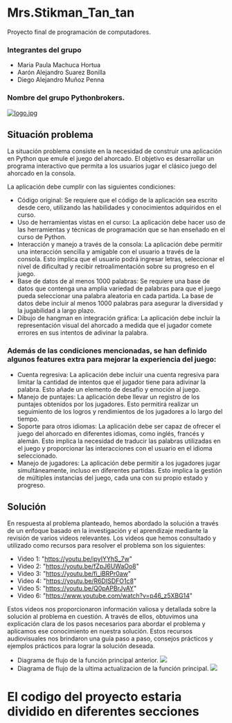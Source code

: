 # Mrs.Stikman_Tan_tan
Proyecto final de programación de computadores.
 ### Integrantes del grupo ###
 - Maria Paula Machuca Hortua
 - Aarón Alejandro Suarez Bonilla
 - Diego Alejandro Muñoz Penna
 ### Nombre del grupo Pythonbrokers. ###
 [![logo.jpg](https://i.postimg.cc/HL4kxVwv/logo.jpg)](https://postimg.cc/4Kyg24Fp)

## Situación problema
La situación problema consiste en la necesidad de construir una aplicación en Python que emule el juego del ahorcado. El objetivo es desarrollar un programa interactivo que permita a los usuarios jugar el clásico juego del ahorcado en la consola.

La aplicación debe cumplir con las siguientes condiciones:

- Código original: Se requiere que el código de la aplicación sea escrito desde cero, utilizando las habilidades y conocimientos adquiridos en el curso.
- Uso de herramientas vistas en el curso: La aplicación debe hacer uso de las herramientas y técnicas de programación que se han enseñado en el curso de Python.
- Interacción y manejo a través de la consola: La aplicación debe permitir una interacción sencilla y amigable con el usuario a través de la consola. Esto implica que el usuario podrá ingresar letras, seleccionar el nivel de dificultad y recibir retroalimentación sobre su progreso en el juego.
- Base de datos de al menos 1000 palabras: Se requiere una base de datos que contenga una amplia variedad de palabras para que el juego pueda seleccionar una palabra aleatoria en cada partida. La base de datos debe incluir al menos 1000 palabras para asegurar la diversidad y la jugabilidad a largo plazo.
- Dibujo de hangman en integración gráfica: La aplicación debe incluir la representación visual del ahorcado a medida que el jugador comete errores en sus intentos de adivinar la palabra. 
### Además de las condiciones mencionadas, se han definido algunos features extra para mejorar la experiencia del juego:
- Cuenta regresiva: La aplicación debe incluir una cuenta regresiva para limitar la cantidad de intentos que el jugador tiene para adivinar la palabra. Esto añade un elemento de desafío y emoción al juego.
- Manejo de puntajes: La aplicación debe llevar un registro de los puntajes obtenidos por los jugadores. Esto permitirá realizar un seguimiento de los logros y rendimientos de los jugadores a lo largo del tiempo.
- Soporte para otros idiomas: La aplicación debe ser capaz de ofrecer el juego del ahorcado en diferentes idiomas, como inglés, francés y alemán. Esto implica la necesidad de traducir las palabras utilizadas en el juego y proporcionar las interacciones con el usuario en el idioma seleccionado.
- Manejo de jugadores: La aplicación debe permitir a los jugadores jugar simultáneamente, incluso en diferentes partidas. Esto implica la gestión de múltiples instancias del juego, cada una con su propio estado y progreso.

## Solución 
En respuesta al problema planteado, hemos abordado la solución a través de un enfoque basado en la investigación y el aprendizaje mediante la revisión de varios videos relevantes. Los videos que hemos consultado y utilizado como recursos para resolver el problema son los siguientes:

- Video 1: "https://youtu.be/ipyIYYhS_7w"
- Video 2: "https://youtu.be/fZpJ6UWaOo8"
- Video 3: "https://youtu.be/fi_iBRPr0aw"
- Video 4: "https://youtu.be/R6DISDFO1c8"
- Video 5: "https://youtu.be/Q0pAPBrJyAY"
- Video 6: "https://www.youtube.com/watch?v=p46_z5XBG14"

Estos videos nos proporcionaron información valiosa y detallada sobre la solución al problema en cuestión. A través de ellos, obtuvimos una explicación clara de los pasos necesarios para abordar el problema y aplicamos ese conocimiento en nuestra solución. Estos recursos audiovisuales nos brindaron una guía paso a paso, consejos prácticos y ejemplos prácticos para lograr la solución deseada.

- Diagrama de flujo de la función principal anterior.
[![](https://mermaid.ink/img/pako:eNp1Vctu2zAQ_BVCpxZIgJx9KJDETdLCRZM4zUXKYUOtZSIUqfLhxnH8Vf2E_lh3SdmWY9gXG9LO7OzskF4V0tZYjIqZtn_kHFwQD-PKCPqcl-dz6yTU9kmcnn55v4pGqn9_jeicol8d6HdxUU5RaA0tCBAaxIxrrBG_IwrUqkERDQgqhWdHJRohWKfgKXe4YF5xWY7RdxG98CisjDokqg0INTaqBiGJNprcgVT0FJeJYkwUM2VUaz1DJZhAkFrUKJQJaAI9R5O0LID6P2tkPEO_lpMjAFIDugWJBgyjbXCH8KtBZ9QiKGw7SxxKKtDJN3H96XgHYm5haR25d_Y5U96UE_Yzj-K3jhKOHpEEt3WGHXFagGtiy4RcMzAuW9kL_VbqiI3Nu-ptGi5rZl3LXgsf1EtLspgcP5ITbiO-5_1eTvZ592IAtVooQ5I1snncaOAqm5pe9FwvJb2UDhPFxmgBUjlqz9gFOjVTElIq-AW6JEyL6CPV255owqkEGSJo9cbVA1eWQwUONrEwERcH2_2x8rumScFgx-gDMtpYg-tcb7gvvVT4xueBLAw0-xZCrFT0s98EZVkqqS1bLxxK6xzyUoGynu3aW-eTSOjb1VTx01yhTOPQ0wkVnU2Neh9InFANjZ_XkU6jD4mR-6jaronrLtlEDA3sKOEwQjsra17VLUHvS6-MTVZm_P7OsvLs6YbrMJk00T1xTXmkfplk5B0_qsyUvh7KwRw8xKE0OkLDSbc3zU4xi1Qt3VltHh5l4E0w_688ReesRJIMtAbPG-NARJOOK-yFPqdnTtnhZigj5BuRwD10l4-O0-XhGV2SPrwA-gp6nAwlJY_9Wo8b_2GlB1cqOffARJV5pK_X8hpMH3Zn245vY56zcXRMqeUr1Sy553YyuxftbaszDsobH0xKtSPtRymLk6JFukRUTf8mK76dqyLMscWqGNHPGtxLVVRmTXUQg50ujSxGwUU8KWJXQ8CxAuYqRjPQHtf_AcXQUxg?type=png)](https://mermaid.live/edit#pako:eNp1Vctu2zAQ_BVCpxZIgJx9KJDETdLCRZM4zUXKYUOtZSIUqfLhxnH8Vf2E_lh3SdmWY9gXG9LO7OzskF4V0tZYjIqZtn_kHFwQD-PKCPqcl-dz6yTU9kmcnn55v4pGqn9_jeicol8d6HdxUU5RaA0tCBAaxIxrrBG_IwrUqkERDQgqhWdHJRohWKfgKXe4YF5xWY7RdxG98CisjDokqg0INTaqBiGJNprcgVT0FJeJYkwUM2VUaz1DJZhAkFrUKJQJaAI9R5O0LID6P2tkPEO_lpMjAFIDugWJBgyjbXCH8KtBZ9QiKGw7SxxKKtDJN3H96XgHYm5haR25d_Y5U96UE_Yzj-K3jhKOHpEEt3WGHXFagGtiy4RcMzAuW9kL_VbqiI3Nu-ptGi5rZl3LXgsf1EtLspgcP5ITbiO-5_1eTvZ592IAtVooQ5I1snncaOAqm5pe9FwvJb2UDhPFxmgBUjlqz9gFOjVTElIq-AW6JEyL6CPV255owqkEGSJo9cbVA1eWQwUONrEwERcH2_2x8rumScFgx-gDMtpYg-tcb7gvvVT4xueBLAw0-xZCrFT0s98EZVkqqS1bLxxK6xzyUoGynu3aW-eTSOjb1VTx01yhTOPQ0wkVnU2Neh9InFANjZ_XkU6jD4mR-6jaronrLtlEDA3sKOEwQjsra17VLUHvS6-MTVZm_P7OsvLs6YbrMJk00T1xTXmkfplk5B0_qsyUvh7KwRw8xKE0OkLDSbc3zU4xi1Qt3VltHh5l4E0w_688ReesRJIMtAbPG-NARJOOK-yFPqdnTtnhZigj5BuRwD10l4-O0-XhGV2SPrwA-gp6nAwlJY_9Wo8b_2GlB1cqOffARJV5pK_X8hpMH3Zn245vY56zcXRMqeUr1Sy553YyuxftbaszDsobH0xKtSPtRymLk6JFukRUTf8mK76dqyLMscWqGNHPGtxLVVRmTXUQg50ujSxGwUU8KWJXQ8CxAuYqRjPQHtf_AcXQUxg)
- Diagrama de flujo de la ultima actualizacion de la función principal.
[![](https://mermaid.ink/img/pako:eNqFVU1v2zAM_SuCTxvQAjvnMKBt1m5D2rVN14vdAyszjlZZ8mQpa_rxq_YT9sdGSkriNAuWiwOZfHx8j6KfC2lrLEbFTNtfcg7Oi5txZQT9jsqjuXUSansnDg8_vpwGI9Wf30Z0TtG_DvSLOC6nKLSGFgQIDWLGMdaInwEFatWgCAYEhcK9oxCN4K1TcJcqHDOuOCnH2HcBe9GjsDJoH6FWSaixUTUISbDBpArEIkOcRIgxQcyUUa3tOVWC8ZRSixqFMh6Np3M0kcsCqP69Rs7n1E_lZE8CsQHdgkQDhrOtd7vpp4PKqIVX2HaWMJRUoKNumiWSDmGrfFRoBe-4YWKOVKHP2onQB4q1Yg4E1zjs2QjCO3u3nzARbWFpHZnx4X1i-LmcsD1JmX5tEOXREdVza6FZYKcFuCa0DMgxAx-SM7nvL6UO2NhkfVZ96P3MupatE71XDy3RYnB8C055K_IZ92s52cbdmiqo1UKRXEmpWGhgEnsUX2Ssh7LPwuuB7iCVo_Kcu0CnZkpCHDJ-gS4SW2ufgSbsIEgfQKunZNZaleWQgYPVlJmAi51hOX-eKs5N7FemUk7vE_k94zEYjteEZOK1Q1EryWHiR2hoOlzMWhdYsnC4qcMszin5ouyVsZs4boBCmnyF_0dhAxhNM4T4rTIX_MhDQbdUKqktT4FwKK1zyPPFvaaSW5N1JyoGufynOlZ0BDK4DrQmVENOJLLxrrB8hMh1VG1fCesqOpaaWkPC7jRvXI3yXFLqdVJnnyiJebJ3hbV7Saija8Kackt5rsi5Kz6qzJQeN-Wgj-zaG2p0m4edrnfohjGTVC1t4zY1j9LzyDL-99RF56xEogxkA6nk4mwGEzcHbN2_NMhzMpuLoQyQdj0l59TNdut40Hu4xzRww12UI-g4CkpMbrOt-4V_Y-nOx4KUu2GgytzS47E8A5PvnbNtF3cl9dk42hhU8pFillxz3ZkdUB-U-sCD8sQ7oiODiPteyOKgaJH2marpO_nM352q8HNssSpG9LcG91AVlXmlOAjeTpdGFiPvAh4UoavB41gBYxWjGegeX_8C5oiggQ?type=png)](https://mermaid.live/edit#pako:eNqFVU1v2zAM_SuCTxvQAjvnMKBt1m5D2rVN14vdAyszjlZZ8mQpa_rxq_YT9sdGSkriNAuWiwOZfHx8j6KfC2lrLEbFTNtfcg7Oi5txZQT9jsqjuXUSansnDg8_vpwGI9Wf30Z0TtG_DvSLOC6nKLSGFgQIDWLGMdaInwEFatWgCAYEhcK9oxCN4K1TcJcqHDOuOCnH2HcBe9GjsDJoH6FWSaixUTUISbDBpArEIkOcRIgxQcyUUa3tOVWC8ZRSixqFMh6Np3M0kcsCqP69Rs7n1E_lZE8CsQHdgkQDhrOtd7vpp4PKqIVX2HaWMJRUoKNumiWSDmGrfFRoBe-4YWKOVKHP2onQB4q1Yg4E1zjs2QjCO3u3nzARbWFpHZnx4X1i-LmcsD1JmX5tEOXREdVza6FZYKcFuCa0DMgxAx-SM7nvL6UO2NhkfVZ96P3MupatE71XDy3RYnB8C055K_IZ92s52cbdmiqo1UKRXEmpWGhgEnsUX2Ssh7LPwuuB7iCVo_Kcu0CnZkpCHDJ-gS4SW2ufgSbsIEgfQKunZNZaleWQgYPVlJmAi51hOX-eKs5N7FemUk7vE_k94zEYjteEZOK1Q1EryWHiR2hoOlzMWhdYsnC4qcMszin5ouyVsZs4boBCmnyF_0dhAxhNM4T4rTIX_MhDQbdUKqktT4FwKK1zyPPFvaaSW5N1JyoGufynOlZ0BDK4DrQmVENOJLLxrrB8hMh1VG1fCesqOpaaWkPC7jRvXI3yXFLqdVJnnyiJebJ3hbV7Saija8Kackt5rsi5Kz6qzJQeN-Wgj-zaG2p0m4edrnfohjGTVC1t4zY1j9LzyDL-99RF56xEogxkA6nk4mwGEzcHbN2_NMhzMpuLoQyQdj0l59TNdut40Hu4xzRww12UI-g4CkpMbrOt-4V_Y-nOx4KUu2GgytzS47E8A5PvnbNtF3cl9dk42hhU8pFillxz3ZkdUB-U-sCD8sQ7oiODiPteyOKgaJH2marpO_nM352q8HNssSpG9LcG91AVlXmlOAjeTpdGFiPvAh4UoavB41gBYxWjGegeX_8C5oiggQ)
# El codigo del proyecto estaria dividido en diferentes secciones                     
